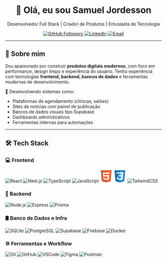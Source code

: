 <h1 align="center">👋 Olá, eu sou Samuel Jordesson</h1>

<p align="center">
  Desenvolvedor Full Stack | Criador de Produtos | Entusiasta de Tecnologia
</p>

<p align="center">
  <a href="https://github.com/samueljg"><img src="https://img.shields.io/github/followers/samueljg?label=Seguidores&style=social" alt="GitHub Followers"></a>
  <a href="https://www.linkedin.com/in/seu-linkedin"><img src="https://img.shields.io/badge/LinkedIn-Perfil-0077B5?style=flat&logo=linkedin" alt="LinkedIn"></a>
  <a href="mailto:seuemail@email.com"><img src="https://img.shields.io/badge/Email-Contato-EA4335?style=flat&logo=gmail&logoColor=white" alt="Email"></a>
</p>

---

## 🚀 Sobre mim

Sou apaixonado por construir **produtos digitais modernos**, com foco em performance, design limpo e experiência do usuário. Tenho experiência com tecnologias **frontend, backend, bancos de dados** e ferramentas modernas de desenvolvimento.

🧩 Desenvolvendo sistemas como:
- Plataformas de agendamento (clínicas, salões)
- Sites de notícias com painel de publicação
- Bancos de dados visuais tipo Supabase
- Dashboards administrativos
- Ferramentas internas para automações

---

## 🛠️ Tech Stack

### 💻 Frontend
<p>
  <img src="https://cdn.jsdelivr.net/gh/devicons/devicon/icons/react/react-original.svg" alt="React" width="40" />
  <img src="https://cdn.jsdelivr.net/gh/devicons/devicon/icons/nextjs/nextjs-original-wordmark.svg" alt="Next.js" width="40"/>
  <img src="https://cdn.jsdelivr.net/gh/devicons/devicon/icons/typescript/typescript-original.svg" alt="TypeScript" width="40" />
  <img src="https://cdn.jsdelivr.net/gh/devicons/devicon/icons/javascript/javascript-original.svg" alt="JavaScript" width="40"/>
  <img src="https://raw.githubusercontent.com/devicons/devicon/master/icons/html5/html5-original.svg" alt="HTML5" width="40"/>
  <img src="https://raw.githubusercontent.com/devicons/devicon/master/icons/css3/css3-original.svg" alt="CSS3" width="40"/>
  <img src="https://www.vectorlogo.zone/logos/tailwindcss/tailwindcss-icon.svg" alt="TailwindCSS" width="40"/>
</p>

### 🔧 Backend
<p>
  <img src="https://cdn.jsdelivr.net/gh/devicons/devicon/icons/nodejs/nodejs-original.svg" alt="Node.js" width="40"/>
  <img src="https://cdn.jsdelivr.net/gh/devicons/devicon/icons/express/express-original.svg" alt="Express" width="40"/>
  <img src="https://cdn.jsdelivr.net/gh/devicons/devicon/icons/prisma/prisma-original.svg" alt="Prisma" width="40"/>
</p>

### 🛢️ Banco de Dados e Infra
<p>
  <img src="https://cdn.jsdelivr.net/gh/devicons/devicon/icons/sqlite/sqlite-original.svg" alt="SQLite" width="40"/>
  <img src="https://cdn.jsdelivr.net/gh/devicons/devicon/icons/postgresql/postgresql-original.svg" alt="PostgreSQL" width="40"/>
  <img src="https://www.vectorlogo.zone/logos/supabase/supabase-icon.svg" alt="Supabase" width="40"/>
  <img src="https://cdn.jsdelivr.net/gh/devicons/devicon/icons/firebase/firebase-plain.svg" alt="Firebase" width="40"/>
  <img src="https://cdn.jsdelivr.net/gh/devicons/devicon/icons/docker/docker-original.svg" alt="Docker" width="40"/>
</p>

### ⚙️ Ferramentas e Workflow
<p>
  <img src="https://cdn.jsdelivr.net/gh/devicons/devicon/icons/git/git-original.svg" alt="Git" width="40"/>
  <img src="https://cdn.jsdelivr.net/gh/devicons/devicon/icons/github/github-original.svg" alt="GitHub" width="40"/>
  <img src="https://cdn.jsdelivr.net/gh/devicons/devicon/icons/vscode/vscode-original.svg" alt="VSCode" width="40"/>
  <img src="https://cdn.jsdelivr.net/gh/devicons/devicon/icons/figma/figma-original.svg" alt="Figma" width="40"/>
  <img src="https://cdn.jsdelivr.net/gh/devicons/devicon/icons/postman/postman-original.svg" alt="Postman" width="40"/>
</p>
